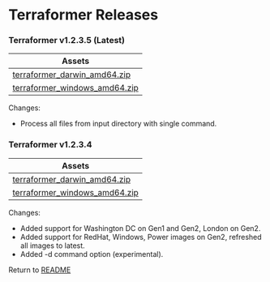 # Terraformer Releases

### Terraformer v1.2.3.5 (Latest)

| Assets |
| --- |
| [terraformer_darwin_amd64.zip](https://github.com/ibm-cloud-architecture/terraformer/raw/master/releases/download/v1.2.3.5/terraformer_1.2.3.5_darwin_amd64.zip) |
| [terraformer_windows_amd64.zip](https://github.com/ibm-cloud-architecture/terraformer/raw/master/releases/download/v1.2.3.5/terraformer_1.2.3.5_windows_amd64.zip) |

Changes:
- Process all files from input directory with single command.

### Terraformer v1.2.3.4

| Assets |
| --- |
| [terraformer_darwin_amd64.zip](https://github.com/ibm-cloud-architecture/terraformer/raw/master/releases/download/v1.2.3.4/terraformer_1.2.3.4_darwin_amd64.zip) |
| [terraformer_windows_amd64.zip](https://github.com/ibm-cloud-architecture/terraformer/raw/master/releases/download/v1.2.3.4/terraformer_1.2.3.4_windows_amd64.zip) |

Changes:
- Added support for Washington DC on Gen1 and Gen2, London on Gen2.
- Added support for RedHat, Windows, Power images on Gen2, refreshed all images to latest.
- Added -d command option (experimental).

Return to [README](/README.md)
